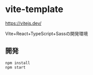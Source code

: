 # vite-template

https://vitejs.dev/

Vite+React+TypeScript+Sassの開発環境


## 開発

```
npm install
npm start
```

